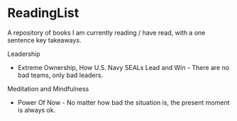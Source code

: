 # ReadingList
A repository of books I am currently reading / have read, with a one sentence key takeaways.

Leadership
- Extreme Ownership, How U.S. Navy SEALs Lead and Win - There are no bad teams, only bad leaders.

Meditation and Mindfulness
- Power Of Now - No matter how bad the situation is, the present moment is always ok.
